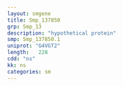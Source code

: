 ```yaml
---
layout: smgene
title: Smp_137850
grp: Smp_13
description: "hypothetical protein"
smp: Smp_137850.1
uniprot: "G4VGT2"
length:   228
cdd: "ns"
kk: ns
categories: sm
---
```

